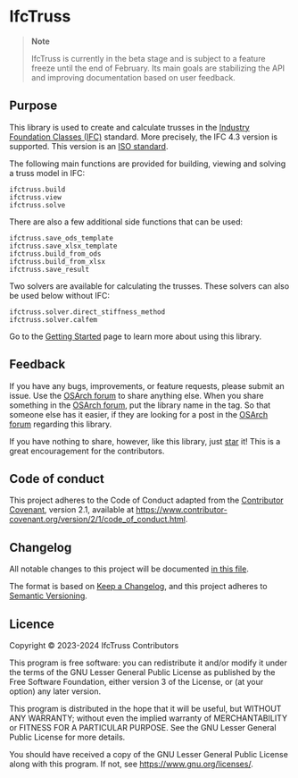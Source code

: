 # IfcTruss

<!-- WARNING: THIS FILE WAS AUTOGENERATED! DO NOT EDIT! -->

<div>

> **Note**
>
> IfcTruss is currently in the beta stage and is subject to a feature
> freeze until the end of February. Its main goals are stabilizing the
> API and improving documentation based on user feedback.

</div>

## Purpose

This library is used to create and calculate trusses in the [Industry
Foundation Classes
(IFC)](https://www.buildingsmart.org/standards/bsi-standards/industry-foundation-classes/)
standard. More precisely, the IFC 4.3 version is supported. This version
is an [ISO
standard](https://www.buildingsmart.org/ifc-4-3-approved-as-a-final-standard/).

The following main functions are provided for building, viewing and
solving a truss model in IFC:

    ifctruss.build
    ifctruss.view
    ifctruss.solve

There are also a few additional side functions that can be used:

    ifctruss.save_ods_template
    ifctruss.save_xlsx_template
    ifctruss.build_from_ods
    ifctruss.build_from_xlsx
    ifctruss.save_result

Two solvers are available for calculating the trusses. These solvers can
also be used below without IFC:

    ifctruss.solver.direct_stiffness_method
    ifctruss.solver.calfem

Go to the [Getting Started](00_General/00_Getting_Started.ipynb) page to
learn more about using this library.

## Feedback

If you have any bugs, improvements, or feature requests, please submit
an issue. Use the [OSArch forum](https://community.osarch.org/) to share
anything else. When you share something in the [OSArch
forum](https://community.osarch.org/), put the library name in the tag.
So that someone else has it easier, if they are looking for a post in
the [OSArch forum](https://community.osarch.org/) regarding this
library.

If you have nothing to share, however, like this library, just
[star](https://docs.github.com/en/get-started/exploring-projects-on-github/saving-repositories-with-stars)
it! This is a great encouragement for the contributors.

## Code of conduct

This project adheres to the Code of Conduct adapted from the
[Contributor Covenant](https://www.contributor-covenant.org), version
2.1, available at
<https://www.contributor-covenant.org/version/2/1/code_of_conduct.html>.

## Changelog

All notable changes to this project will be documented [in this
file](00_General/99_Changelog.ipynb).

The format is based on [Keep a
Changelog](https://keepachangelog.com/en/1.0.0/), and this project
adheres to [Semantic Versioning](https://semver.org/spec/v2.0.0.html).

## Licence

Copyright © 2023-2024 IfcTruss Contributors

This program is free software: you can redistribute it and/or modify it
under the terms of the GNU Lesser General Public License as published by
the Free Software Foundation, either version 3 of the License, or (at
your option) any later version.

This program is distributed in the hope that it will be useful, but
WITHOUT ANY WARRANTY; without even the implied warranty of
MERCHANTABILITY or FITNESS FOR A PARTICULAR PURPOSE. See the GNU Lesser
General Public License for more details.

You should have received a copy of the GNU Lesser General Public License
along with this program. If not, see <https://www.gnu.org/licenses/>.
